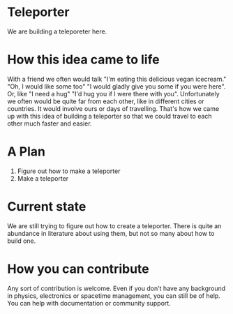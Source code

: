 # Teleporter
We are building a teleporeter here.

# How this idea came to life
With a friend we often would talk "I'm eating this delicious vegan icecream." "Oh, I would like some too" "I would gladly give you some if you were here". 
Or, like "I need a hug" "I'd hug you if I were there with you". 
Unfortunately we often would be quite far from each other, like in different cities or countries. It would involve ours or days of travelling. 
That's how we came up with this idea of building a teleporter so that we could travel to each other much faster and easier.

# A Plan
1. Figure out how to make a teleporter
2. Make a teleporter

# Current state
We are still trying to figure out how to create a teleporter. There is quite an abundance in literature about using them, but not so many about how to build one. 

# How you can contribute
Any sort of contribution is welcome. Even if you don't have any background in physics, electronics or spacetime management, you can still be of help. You can help with documentation or community support. 
